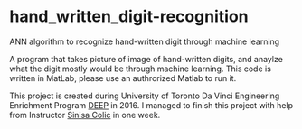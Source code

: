 # hand_written_digit-recognition
ANN algorithm to recognize hand-written digit through machine learning

A program that takes picture of image of hand-written digits, and anaylze what the digit mostly would be through machine learning.
This code is written in MatLab, please use an authrorized Matlab to run it.

This project is created during University of Toronto Da Vinci Engineering Enrichment Program [DEEP](http://outreach.engineering.utoronto.ca/pre-university-programs/deep-summer-academy/deep-senior-courses/) in 2016.
I managed to finish this project with help from Instructor [Sinisa Colic](https://www.linkedin.com/in/sinisa-colic-18512812?authType=name&authToken=SAvp&trk=contacts-contacts-list-contact_name-0) in one week.

